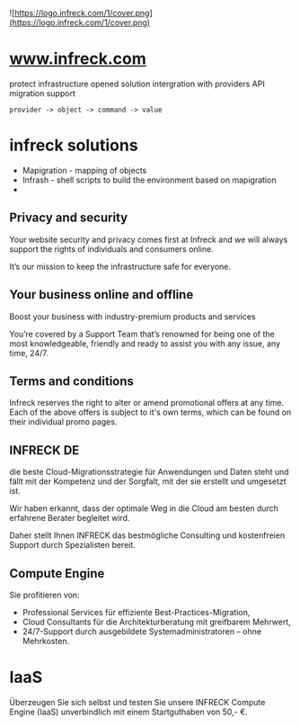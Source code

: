 ![https://logo.infreck.com/1/cover.png](https://logo.infreck.com/1/cover.png)

# www.infreck.com

protect infrastructure
opened solution
intergration with providers API 
migration support


    provider -> object -> command -> value

# infreck solutions

+ Mapigration - mapping of objects
+ Infrash - shell scripts to build the environment based on mapigration
+ 


## Privacy and security

Your website security and privacy comes first at Infreck and we will always support the rights of individuals and consumers online.

It’s our mission to keep the infrastructure safe for everyone.


## Your business online and offline

Boost your business with industry-premium products and services

You’re covered by a Support Team that’s renowned for being one of the most knowledgeable, friendly and ready to assist you with any issue, any time, 24/7.


## Terms and conditions

Infreck reserves the right to alter or amend promotional offers at any time.
Each of the above offers is subject to it's own terms, which can be found on their individual promo pages.

## INFRECK DE

die beste Cloud-Migrationsstrategie für Anwendungen und Daten steht und fällt mit der Kompetenz und der Sorgfalt, mit der sie erstellt und umgesetzt ist. 

Wir haben erkannt, dass der optimale Weg in die Cloud am besten durch erfahrene Berater begleitet wird.

Daher stellt Ihnen INFRECK das bestmögliche Consulting und kostenfreien Support durch Spezialisten bereit.

## Compute Engine 

Sie profitieren von:
+ Professional Services für effiziente Best-Practices-Migration,
+ Cloud Consultants für die Architekturberatung mit greifbarem Mehrwert,  
+ 24/7-Support durch ausgebildete Systemadministratoren – ohne Mehrkosten.

# IaaS
Überzeugen Sie sich selbst und testen Sie unsere INFRECK Compute Engine (IaaS) unverbindlich mit einem Startguthaben von 50,- €.

